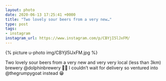 ```yaml
---
layout: photo
date: 2020-06-13 17:25:41 +0000
title: "Two lovely sour beers from a very new…"
type: post
tags:
- instagram
instagram_url: https://www.instagram.com/p/CBYjI5lJxFM/
---
```


{% picture u-photo img/CBYjI5lJxFM.jpg %}

Two lovely sour beers from a very new and very very local (less than 3km) brewery @dolphinbrewery 👏👏 I couldn’t wait for delivery so ventured into @thegrumpygoat instead 😁
